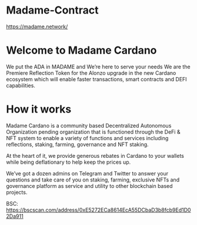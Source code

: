 # Madame-Contract
https://madame.network/
# Welcome to Madame Cardano
We put the ADA in MADAME and
We’re here to serve your needs
We are the Premiere Reflection Token for the Alonzo upgrade in the new Cardano ecosystem which will enable faster transactions, smart contracts and DEFI capabilities.


# How it works
Madame Cardano is a community based Decentralized Autonomous Organization pending organization that is functioned through the DeFi & NFT system to enable a variety of functions and services including reflections, staking, farming, governance and NFT staking.

At the heart of it, we provide generous rebates in Cardano to your wallets while being deflationary to help keep the prices up.

We’ve got a dozen admins on Telegram and Twitter to answer your questions and take care of you on staking, farming, exclusive NFTs and governance platform as service and utility to other blockchain based projects.

BSC: https://bscscan.com/address/0xE5272ECa8614EcA55DCbaD3b8fcb9Ed1D02Da911
